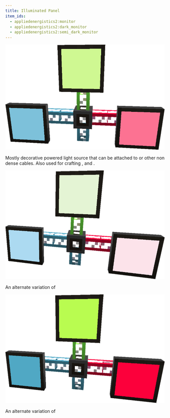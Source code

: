 ```yaml
---
title: Illuminated Panel
item_ids:
  - appliedenergistics2:monitor
  - appliedenergistics2:dark_monitor
  - appliedenergistics2:semi_dark_monitor
---
```


![A picture of Illuminated Panels.](../../../public/assets/large/illuminated_panel.png)

Mostly decorative powered light source that can be attached to <ItemLink id="appliedenergistics2:fluix_glass_cable"/> or other non dense
cables. Also used for crafting <ItemLink id="appliedenergistics2:terminal"/>, <ItemLink id="appliedenergistics2:interface_terminal"/>
and <ItemLink id="appliedenergistics2:storage_monitor"/>.

<RecipeFor id="appliedenergistics2:semi_dark_monitor"/>

![A picture of Bright Illuminated Panels.](../../../public/assets/large/bright_illuminated_panel.png)

An alternate variation of <ItemLink id="appliedenergistics2:semi_dark_monitor"/>

<RecipeFor id="appliedenergistics2:monitor"/>

![A picture of Dark Illuminated Panels.](../../../public/assets/large/dark_illuminated_panel.png)

An alternate variation of <ItemLink id="appliedenergistics2:semi_dark_monitor"/>

<RecipeFor id="appliedenergistics2:dark_monitor"/>

